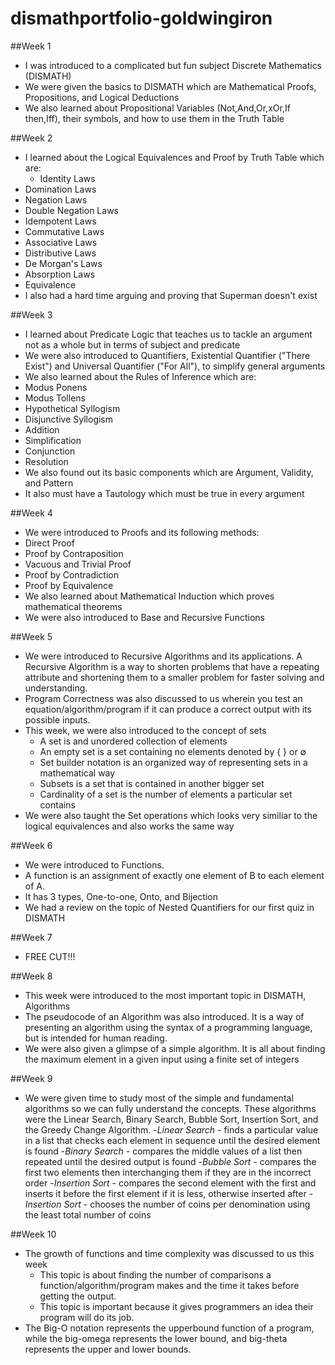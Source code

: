 # dismathportfolio-goldwingiron

##Week 1
- I was introduced to a complicated but fun subject Discrete Mathematics (DISMATH)
- We were given the basics to DISMATH which are Mathematical Proofs, Propositions, and Logical Deductions
- We also learned about Propositional Variables (Not,And,Or,xOr,If then,Iff), their symbols, and how to use them in the Truth Table

##Week 2
- I learned about the Logical Equivalences and Proof by Truth Table which are:
  - Identity Laws
 - Domination Laws
 - Negation Laws
 - Double Negation Laws
 - Idempotent Laws
 - Commutative Laws
 - Associative Laws
 - Distributive Laws
 - De Morgan's Laws
 - Absorption Laws
 - Equivalence
- I also had a hard time arguing and proving that Superman doesn't exist

##Week 3
- I learned about Predicate Logic that teaches us to tackle an argument not as a whole but in terms of subject and predicate
- We were also introduced to Quantifiers, Existential Quantifier ("There Exist") and Universal Quantifier ("For All"), to simplify general arguments 
- We also learned about the Rules of Inference which are:
 - Modus Ponens 
 - Modus Tollens 
 - Hypothetical Syllogism
 - Disjunctive Syllogism
 - Addition
 - Simplification
 - Conjunction
 - Resolution
- We also found out its basic components which are Argument, Validity, and Pattern
- It also must have a Tautology which must be true in every argument

##Week 4
- We were introduced to Proofs and its following methods:
 - Direct Proof
 - Proof by Contraposition
 - Vacuous and Trivial Proof
 - Proof by Contradiction
 - Proof by Equivalence
- We also learned about Mathematical Induction which proves mathematical theorems
- We were also introduced to Base and Recursive Functions

 
##Week 5
- We were introduced to Recursive Algorithms and its applications. A Recursive Algorithm is a way to shorten problems that have a repeating attribute and shortening them to a smaller problem for faster solving and understanding.
- Program Correctness was also discussed to us wherein you test an equation/algorithm/program if it can produce a correct output with its possible inputs.
- This week, we were also introduced to the concept of sets
  - A set is and unordered collection of elements
  - An empty set is a set containing no elements denoted by { } or ∅
  - Set builder notation is an organized way of representing sets in a mathematical way
  - Subsets is a set that is contained in another bigger set
  - Cardinality of a set is the number of elements a particular set contains
- We were also taught the Set operations which looks very similiar to the logical equivalences and also works the same way

##Week 6
- We were introduced to Functions.
- A function is an assignment of exactly one element of B to each element of A.
- It has 3 types, One-to-one, Onto, and Bijection
- We had a review on the topic of Nested Quantifiers for our first quiz in DISMATH


##Week 7
- FREE CUT!!!


##Week 8
- This week were introduced to the most important topic in DISMATH, Algorithms
- The pseudocode of an Algorithm was also introduced. It is a way of presenting an algorithm using the syntax of a programming language, but is intended for human reading.
- We were also given a glimpse of a simple algorithm. It is all about finding the maximum element in a given input using a finite set of integers


##Week 9
- We were given time to study most of the simple and fundamental algorithms so we can fully understand the concepts. These algorithms were the Linear Search, Binary Search, Bubble Sort, Insertion Sort, and the Greedy Change Algorithm.
 -*Linear Search* - finds a particular value in a list that checks each element in sequence until the desired element is found
 -*Binary Search* - compares the middle values of a list then repeated until the desired output is found
 -*Bubble Sort* - compares the first two elements then interchanging them if they are in the incorrect order
 -*Insertion Sort* - compares the second element with the first and inserts it before the first element if it is less, otherwise inserted after
 -*Insertion Sort* - chooses the number of coins per denomination using the least total number of coins

##Week 10
- The growth of functions and time complexity was discussed to us this week
  - This topic is about finding the number of comparisons a function/algorithm/program makes and the time it takes before getting the output.
  - This topic is important because it gives programmers an idea their program will do its job.
- The Big-O notation represents the upperbound function of a program, while the big-omega represents the lower bound, and big-theta represents the upper and lower bounds. 

